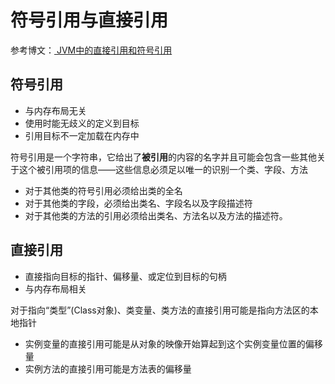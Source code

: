 # 符号引用与直接引用
参考博文：[ JVM中的直接引用和符号引用](http://blog.csdn.net/imzoer/article/details/8086255)
## 符号引用
- 与内存布局无关
- 使用时能无歧义的定义到目标
- 引用目标不一定加载在内存中

符号引用是一个字符串，它给出了**被引用**的内容的名字并且可能会包含一些其他关于这个被引用项的信息——这些信息必须足以唯一的识别一个类、字段、方法
- 对于其他类的符号引用必须给出类的全名
- 对于其他类的字段，必须给出类名、字段名以及字段描述符
- 对于其他类的方法的引用必须给出类名、方法名以及方法的描述符。

## 直接引用
- 直接指向目标的指针、偏移量、或定位到目标的句柄
- 与内存布局相关

对于指向“类型”(Class对象)、类变量、类方法的直接引用可能是指向方法区的本地指针
- 实例变量的直接引用可能是从对象的映像开始算起到这个实例变量位置的偏移量
- 实例方法的直接引用可能是方法表的偏移量
